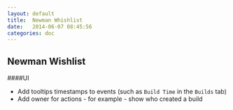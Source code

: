 ```yaml
---
layout: default
title:  Newman Whishlist
date:   2014-06-07 08:45:56
categories: doc
---
```

Newman Wishlist
---------------
####UI
* Add tooltips timestamps to events (such as `Build Time` in the `Builds` tab)
* Add owner for actions - for example - show who created a build